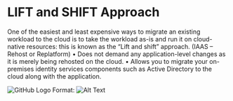 # LIFT and SHIFT Approach
One of the easiest and least expensive ways to migrate an existing workload to the cloud is to take the workload as-is and run it on cloud-native resources: this is known as the “Lift and shift” approach. (IAAS – Rehost or Replatform)
•	Does not demand any application-level changes as it is merely being rehosted on the cloud.
•	Allows you to migrate your on-premises identity services components such as Active Directory to the cloud along with the application.
 

![GitHub Logo](/images/logo.png)
Format: ![Alt Text](url)
